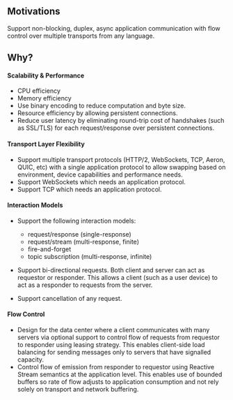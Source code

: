 ## Motivations

Support non-blocking, duplex, async application communication with flow control over multiple transports from any language.

## Why?

#### Scalability & Performance

- CPU efficiency
- Memory efficiency
- Use binary encoding to reduce computation and byte size.
- Resource efficiency by allowing persistent connections.
- Reduce user latency by eliminating round-trip cost of handshakes (such as SSL/TLS) for each request/response over persistent connections.

#### Transport Layer Flexibility

- Support multiple transport protocols (HTTP/2, WebSockets, TCP, Aeron, QUIC, etc) with a single application protocol to allow swapping based on environment, device capabilities and performance needs. 
- Support WebSockets which needs an application protocol.
- Support TCP which needs an application protocol.

#### Interaction Models

- Support the following interaction models:
  - request/response (single-response)
  - request/stream (multi-response, finite)
  - fire-and-forget
  - topic subscription (multi-response, infinite)

- Support bi-directional requests. Both client and server can act as requestor or responder. This allows a client (such as a user device) to act as a responder to requests from the server. 

- Support cancellation of any request.

#### Flow Control

- Design for the data center where a client communicates with many servers via optional support to control flow of requests from requestor to responder using leasing strategy. This enables client-side load balancing for sending messages only to servers that have signalled capacity. 
- Control flow of emission from responder to requestor using Reactive Stream semantics at the application level. This enables use of bounded buffers so rate of flow adjusts to application consumption and not rely solely on transport and network buffering.

